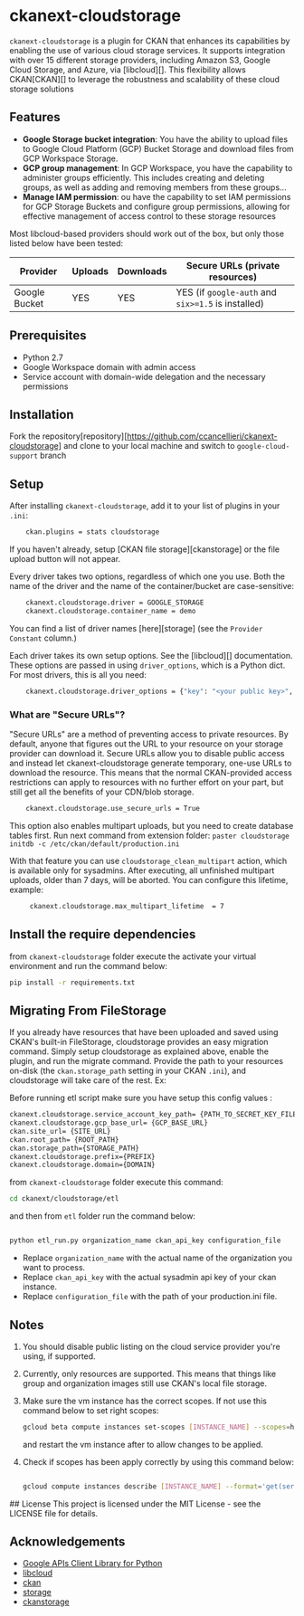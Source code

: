 # ckanext-cloudstorage

`ckanext-cloudstorage` is a plugin for CKAN that enhances its capabilities by enabling the use of various cloud storage services. It supports integration with over 15 different storage providers, including Amazon S3, Google Cloud Storage, and Azure, via [libcloud][]. This flexibility allows CKAN[CKAN][] to leverage the robustness and scalability of these cloud storage solutions

## Features

- **Google Storage bucket integration**: You have the ability to upload files to Google Cloud Platform (GCP) Bucket Storage and download files from GCP Workspace Storage.
- **GCP group management**: In GCP Workspace, you have the capability to administer groups efficiently. This includes creating and deleting       groups, as well as adding and removing members from these groups...
- **Manage IAM permission**: ou have the capability to set IAM permissions for GCP Storage Buckets and configure group permissions, allowing for effective management of access control to these storage resources

Most libcloud-based providers should work out of the box, but only those listed
below have been tested:

| Provider | Uploads | Downloads | Secure URLs (private resources) |
| --- | --- | --- | --- |
| Google Bucket | YES | YES | YES (if `google-auth` and `six>=1.5` is installed) 


## Prerequisites

- Python 2.7
- Google Workspace domain with admin access
- Service account with domain-wide delegation and the necessary permissions


## Installation

Fork the repository[repository][https://github.com/ccancellieri/ckanext-cloudstorage] and clone  to your local machine and switch to `google-cloud-support` branch


## Setup
After installing `ckanext-cloudstorage`, add it to your list of plugins in
your `.ini`:

```bash
    ckan.plugins = stats cloudstorage

```

If you haven't already, setup [CKAN file storage][ckanstorage] or the file
upload button will not appear.

Every driver takes two options, regardless of which one you use. Both
the name of the driver and the name of the container/bucket are
case-sensitive:

```bash
    ckanext.cloudstorage.driver = GOOGLE_STORAGE
    ckanext.cloudstorage.container_name = demo
```

You can find a list of driver names [here][storage] (see the `Provider
Constant` column.)

Each driver takes its own setup options. See the [libcloud][] documentation.
These options are passed in using `driver_options`, which is a Python dict.
For most drivers, this is all you need:

```bash
    ckanext.cloudstorage.driver_options = {"key": "<your public key>", "secret": "<your secret key>"}
```

### What are "Secure URLs"?

"Secure URLs" are a method of preventing access to private resources. By
default, anyone that figures out the URL to your resource on your storage
provider can download it. Secure URLs allow you to disable public access and
instead let ckanext-cloudstorage generate temporary, one-use URLs to download
the resource. This means that the normal CKAN-provided access restrictions can
apply to resources with no further effort on your part, but still get all the
benefits of your CDN/blob storage.
```bash
    ckanext.cloudstorage.use_secure_urls = True
```
This option also enables multipart uploads, but you need to create database tables
first. Run next command from extension folder:
    `paster cloudstorage initdb -c /etc/ckan/default/production.ini `

With that feature you can use `cloudstorage_clean_multipart` action, which is available
only for sysadmins. After executing, all unfinished multipart uploads, older than 7 days,
will be aborted. You can configure this lifetime, example:

```bash
     ckanext.cloudstorage.max_multipart_lifetime  = 7
```

## Install the require dependencies

from `ckanext-cloudstorage` folder execute the activate your virtual environment  and run the command below:
```bash
pip install -r requirements.txt
```

## Migrating From FileStorage

If you already have resources that have been uploaded and saved using CKAN's
built-in FileStorage, cloudstorage provides an easy migration command.
Simply setup cloudstorage as explained above, enable the plugin, and run the
migrate command. Provide the path to your resources on-disk (the
`ckan.storage_path` setting in your CKAN `.ini`), and
cloudstorage will take care of the rest. Ex:

Before running etl script make sure you have setup this config values :

```bash
ckanext.cloudstorage.service_account_key_path= {PATH_TO_SECRET_KEY_FILE}
ckanext.cloudstorage.gcp_base_url= {GCP_BASE_URL}
ckan.site_url= {SITE_URL}
ckan.root_path= {ROOT_PATH}
ckan.storage_path={STORAGE_PATH}
ckanext.cloudstorage.prefix={PREFIX}
ckanext.cloudstorage.domain={DOMAIN}
```

from `ckanext-cloudstorage` folder execute this command:

```bash
cd ckanext/cloudstorage/etl
```

and then from `etl` folder run the command below:

```bash

python etl_run.py organization_name ckan_api_key configuration_file
```
- Replace `organization_name` with the actual name of the organization you want to process.
- Replace `ckan_api_key` with the actual sysadmin api key of your ckan instance.
- Replace `configuration_file` with the path of your production.ini file.


## Notes

1. You should disable public listing on the cloud service provider you're
   using, if supported.
2. Currently, only resources are supported. This means that things like group
   and organization images still use CKAN's local file storage.
3. Make sure the vm instance has the correct scopes. If not use this command below to set right scopes:

    ```bash
    gcloud beta compute instances set-scopes [INSTANCE_NAME] --scopes=https://www.googleapis.com/auth/cloud-platform,https://www.googleapis.com/auth/devstorage.full_control [--zone=[ZONE]]

    ```
    and restart the vm instance after to allow changes to be applied.
    
4. Check if scopes has been apply correctly by using this command below:

    ```bash

    gcloud compute instances describe [INSTANCE_NAME] --format='get(serviceAccounts[].scopes[])'

    ```

## License
This project is licensed under the MIT License - see the LICENSE file for details.

## Acknowledgements
- [Google APIs Client Library for Python](https://github.com/googleapis/google-api-python-client)</s>
- [libcloud](https://libcloud.apache.org/)
- [ckan](http://ckan.org/)
- [storage](https://libcloud.readthedocs.io/en/latest/storage/supported_providers.html)
- [ckanstorage](http://docs.ckan.org/en/latest/maintaining/filestore.html#setup-file-uploads)
